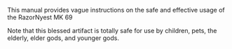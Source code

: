 This manual provides vague instructions on the safe and effective usage of the RazorNyest MK 69

Note that this blessed artifact is totally safe for use by children, pets, the elderly, elder gods, and younger gods. 
